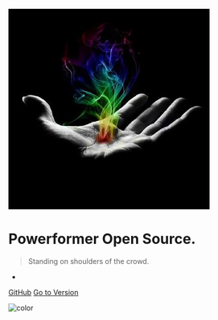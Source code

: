 ![logo](_media/logo.jpeg)

# Powerformer Open Source.

> Standing on shoulders of the crowd.

- ``` ```

[GitHub](https://github.com/Powerformer)
[Go to Version](version-plan/)

![color](#000)
